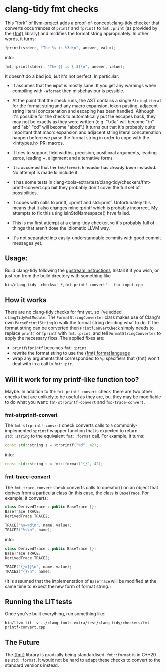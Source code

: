 # clang-tidy fmt checks

This "fork" of [llvm-project][1] adds a proof-of-concept clang-tidy checker
that converts occurrences of `printf` and `fprintf` to `fmt::print` (as
provided by the [{fmt}][2] library) and modifies the format string
appropriately. In other words, it turns:

```C++
fprintf(stderr, "The %s is %3d\n", answer, value);
```
into:
```C++
fmt::print(stderr, "The {} is {:3}\n", answer, value);
```

It doesn't do a bad job, but it's not perfect. In particular:

* It assumes that the input is mostly sane. If you get any warnings when
  compiling with `-Wformat` then misbehaviour is possible.

* At the point that the check runs, the AST contains a single
  `StringLiteral` for the format string and any macro expansion, token
  pasting, adjacent string literal concatenation and escaping has been
  handled. Although it's possible for the check to automatically put the
  escapes back, they may not be exactly as they were written (e.g. "\x0a"
  will become "\n" and "ab" "cd" will become "abcd".) It turns out that
  it's probably quite important that macro expansion and adjacent string
  literal concatenation happen before we parse the format string in order
  to cope with the <inttypes.h> PRI macros.

* It tries to support field widths, precision, positional arguments,
  leading zeros, leading +, alignment and alternative forms.

* It is assumed that the `fmt/format.h` header has already been included.
  No attempt is made to include it.

* It has some tests in
  clang-tools-extra/test/clang-tidy/checkers/fmt-printf-convert.cpp but
  they probably don't cover the full set of possibilities.

* It copes with calls to printf, ::printf and std::printf. Unfortunately
  this means that it also changes mine::printf which is probably incorrect.
  My attempts to fix this using isInStdNamespace() have failed.

* This is my first attempt at a clang-tidy checker, so it's probably full
  of things that aren't done the idiomatic LLVM way.

* It's not separated into easily-understandable commits with good commit
  messages yet.

## Usage:

Build clang-tidy following the [upstream instructions][1]. Install it if
you wish, or just run from the build directory with something like:

    bin/clang-tidy -checks='-*,fmt-printf-convert' --fix input.cpp

## How it works

There are no clang-tidy checks for fmt yet, so I've added
`clangTidyFmtModule`. The `FormatStringConverter` class makes use of
Clang's own `ParsePrintfString` to walk the format string deciding what to
do. If the format string can be converted then `PrintfConvertCheck` simply
needs to replace `printf` or `fprintf` with `fmt::print`, and tell
`FormatStringConverter` to apply the necessary fixes. The applied fixes are:

* `printf`/`fprintf` becomes `fmt::print`
* rewrite the format string to use the [{fmt} format language][3]
* wrap any arguments that corresponded to `%p` specifiers that {fmt} won't
  deal with in a call to `fmt::ptr`.

## Will it work for my printf-like function too?

Maybe. In addition to the `fmt-printf-convert` check, there are two other
checks that are unlikely to be useful as they are, but they may be
modifiable to do what you want: `fmt-strprintf-convert` and
`fmt-trace-convert`.

### fmt-strprintf-convert

The `fmt-strprintf-convert` check converts calls to a commonly-implemented
`sprintf` wrapper function that is expected to return `std::string` to the
equivalent `fmt::format` call. For example, it turns:

```C++
const std::string s = strprintf("%d", 42);
```
into:
```C++
const std::string s = fmt::format("{}", 42);
```

### fmt-trace-convert

The `fmt-trace-convert` check converts calls to operator() on an object
that derives from a particular class (in this case, the class is
`BaseTrace`. For example, it converts:
```C++
class DerivedTrace : public BaseTrace {};
BaseTrace TRACE;
DerivedTrace TRACE2;

TRACE("%s=%d\n", name, value);
TRACE2("%s\n", name);
```
into:
```C++
class DerivedTrace : public BaseTrace {};
BaseTrace TRACE;
DerivedTrace TRACE2;

TRACE("{}={}\n", name, value);
TRACE2("{}\n", name);
```

(It is assumed that the implementation of `BaseTrace` will be modified at
the same time to expect the new form of format string.)

## Running the LIT tests

Once you've built everything, run something like:

    bin/llvm-lit -v ../clang-tools-extra/test/clang-tidy/checkers/fmt-printf-convert.cpp


## The Future

The [{fmt}][2] library is gradually being standardised. `fmt::format` is in
C++20 as `std::format`. It would not be hard to adapt these checks to
convert to the standard versions instead.

[1]: https://github.com/llvm/llvm-project
[2]: https://fmt.dev/
[3]: https://fmt.dev/latest/syntax.html

